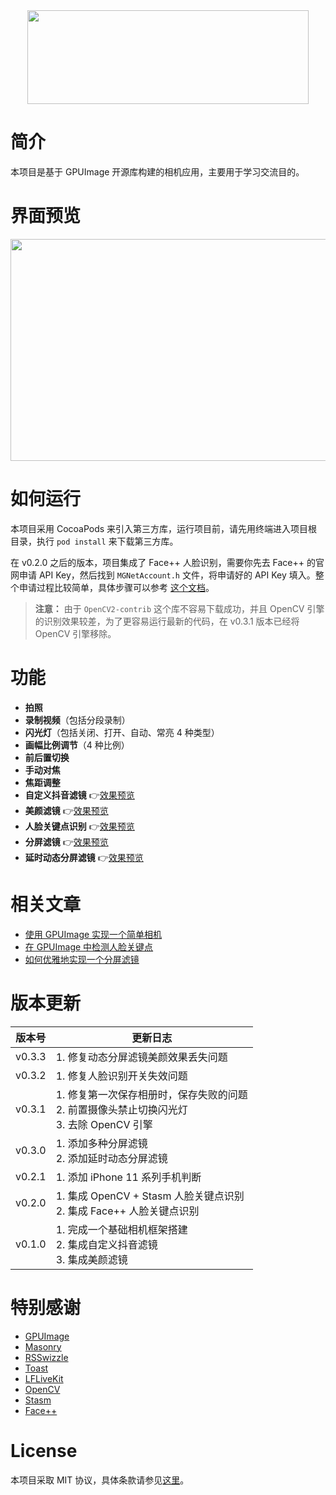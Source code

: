 <div align=center><img src="https://raw.githubusercontent.com/lmf12/SimpleCam/master/Images/image-head.jpg" width="450" height="150"/></div>

# 简介

本项目是基于 GPUImage 开源库构建的相机应用，主要用于学习交流目的。

# 界面预览

<div align=left><img src="https://raw.githubusercontent.com/lmf12/SimpleCam/master/Images/image-ui.jpg" width="600" height="355"/></div>

# 如何运行

本项目采用 CocoaPods 来引入第三方库，运行项目前，请先用终端进入项目根目录，执行 `pod install` 来下载第三方库。

在 v0.2.0 之后的版本，项目集成了 Face++ 人脸识别，需要你先去 Face++ 的官网申请 API Key，然后找到 `MGNetAccount.h` 文件，将申请好的 API Key 填入。整个申请过程比较简单，具体步骤可以参考 [这个文档](https://console.faceplusplus.com.cn/documents/5671787)。

> **注意：** 由于 `OpenCV2-contrib` 这个库不容易下载成功，并且 OpenCV 引擎的识别效果较差，为了更容易运行最新的代码，在 v0.3.1 版本已经将 OpenCV 引擎移除。

# 功能

* **拍照**
* **录制视频**（包括分段录制）
* **闪光灯**（包括关闭、打开、自动、常亮 4 种类型）
* **画幅比例调节**（4 种比例）
* **前后置切换**
* **手动对焦**
* **焦距调整**
* **自定义抖音滤镜**  👉[效果预览](https://github.com/lmf12/SimpleCam/blob/master/Images/image-2.gif)
* **美颜滤镜**  👉[效果预览](https://github.com/lmf12/SimpleCam/blob/master/Images/image-1.gif)
* **人脸关键点识别**  👉[效果预览](https://github.com/lmf12/SimpleCam/blob/master/Images/image-3.gif)
* **分屏滤镜**  👉[效果预览](https://github.com/lmf12/SimpleCam/blob/master/Images/image-4.gif)
* **延时动态分屏滤镜**  👉[效果预览](https://github.com/lmf12/SimpleCam/blob/master/Images/image-5.gif)

# 相关文章

* [使用 GPUImage 实现一个简单相机](http://www.lymanli.com/2019/06/15/ios-gpuimage-camera/)
* [在 GPUImage 中检测人脸关键点](http://www.lymanli.com/2019/09/29/ios-gpuimage-face-detect/)
* [如何优雅地实现一个分屏滤镜](http://www.lymanli.com/2019/11/09/ios-gpuimage-split-filter/)

# 版本更新


| 版本号 | 更新日志 |
| --- | --- |
| v0.3.3 | 1. 修复动态分屏滤镜美颜效果丢失问题 |
| v0.3.2 | 1. 修复人脸识别开关失效问题 |
| v0.3.1 | 1. 修复第一次保存相册时，保存失败的问题 <br> 2. 前置摄像头禁止切换闪光灯 <br> 3. 去除 OpenCV 引擎 |
| v0.3.0 | 1. 添加多种分屏滤镜 <br> 2. 添加延时动态分屏滤镜 |
| v0.2.1 | 1. 添加 iPhone 11 系列手机判断 |
| v0.2.0 | 1. 集成 OpenCV + Stasm 人脸关键点识别 <br> 2. 集成 Face++ 人脸关键点识别 |
| v0.1.0 | 1. 完成一个基础相机框架搭建 <br> 2. 集成自定义抖音滤镜 <br> 3. 集成美颜滤镜 |

# 特别感谢

* [GPUImage](https://github.com/BradLarson/GPUImage)
* [Masonry](https://github.com/SnapKit/Masonry)
* [RSSwizzle](https://github.com/rabovik/RSSwizzle)
* [Toast](https://github.com/scalessec/Toast)
* [LFLiveKit](https://github.com/LaiFengiOS/LFLiveKit)
* [OpenCV](https://opencv.org/)
* [Stasm](http://www.milbo.users.sonic.net/stasm/)
* [Face++](https://www.faceplusplus.com.cn/)

# License

本项目采取 MIT 协议，具体条款请参见[这里](https://github.com/lmf12/SimpleCam/blob/master/LICENSE)。

